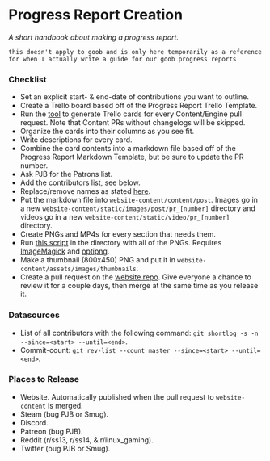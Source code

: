 ﻿# Progress Report Creation
*A short handbook about making a progress report.*

``` admonish warning
this doesn't apply to goob and is only here temporarily as a reference for when I actually write a guide for our goob progress reports
```


### Checklist
- Set an explicit start- & end-date of contributions you want to outline.
- Create a Trello board based off of the Progress Report Trello Template.
- Run the [tool](https://github.com/space-wizards/github2trello) to generate Trello cards for every Content/Engine pull request. Note that Content PRs without changelogs will be skipped.
- Organize the cards into their columns as you see fit.
- Write descriptions for every card.
- Combine the card contents into a markdown file based off of the Progress Report Markdown Template, but be sure to update the PR number.
- Ask PJB for the Patrons list.
- Add the contributors list, see below.
- Replace/remove names as stated [here](https://github.com/space-wizards/space-station-14/blob/master/Tools/contribs_shared.ps1).
- Put the markdown file into `website-content/content/post`. Images go in a new `website-content/static/images/post/pr_[number]` directory and videos go in a new `website-content/static/video/pr_[number]` directory.
- Create PNGs and MP4s for every section that needs them.
- Run [this script](https://github.com/space-wizards/website-content/blob/master/Tools/pr-image-convert.ps1) in the directory with all of the PNGs. Requires [ImageMagick](https://imagemagick.org/index.php) and [optipng](http://optipng.sourceforge.net/).
- Make a thumbnail (800x450) PNG and put it in `website-content/assets/images/thumbnails`.
- Create a pull request on the [website repo](https://github.com/space-wizards/website-content). Give everyone a chance to review it for a couple days, then merge at the same time as you release it.

### Datasources
- List of all contributors with the following command: `git shortlog -s -n --since=<start> --until=<end>`.
- Commit-count: `git rev-list --count master --since=<start> --until=<end>`.

### Places to Release
- Website. Automatically published when the pull request to `website-content` is merged.
- Steam (bug PJB or Smug).
- Discord.
- Patreon (bug PJB).
- Reddit (r/ss13, r/ss14, & r/linux_gaming).
- Twitter (bug PJB or Smug).

